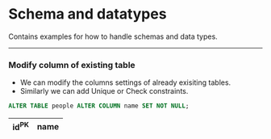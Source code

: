 # Schema and datatypes

Contains examples for how to handle schemas and data types.

---

### Modify column of existing table

- We can modify the columns settings of already exisiting tables.
- Similarly we can add Unique or Check constraints.

```sql
ALTER TABLE people ALTER COLUMN name SET NOT NULL;
```

| id<sup>PK</sup> | name |
| --------------- | ---- |
